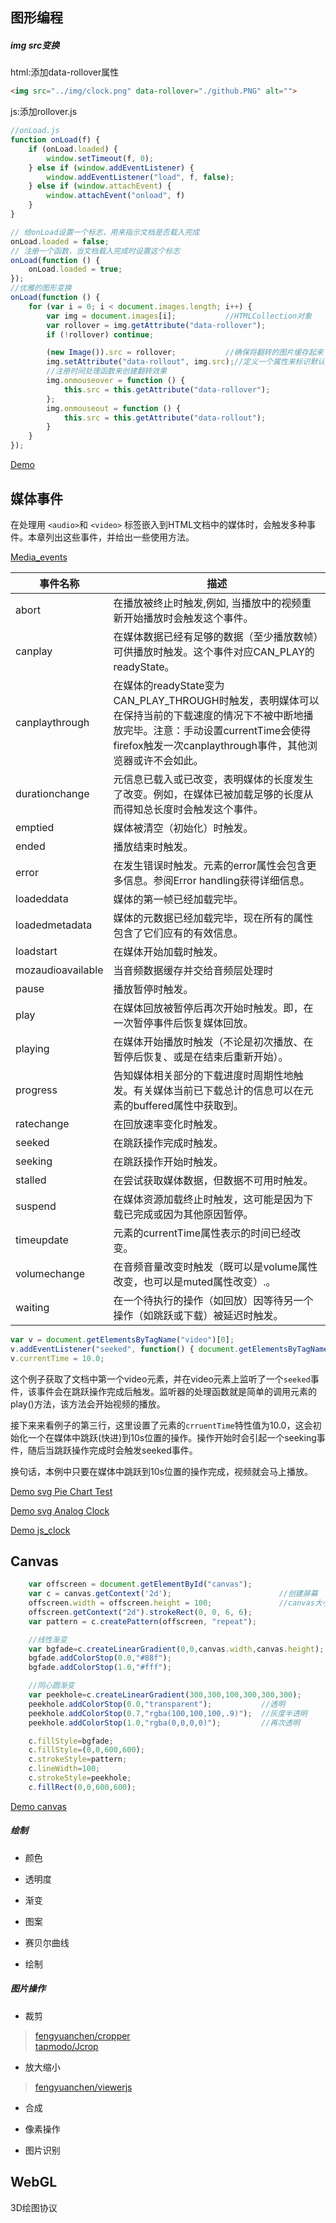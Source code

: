 ## 图形编程
##### img src变换
html:添加data-rollover属性
```html
<img src="../img/clock.png" data-rollover="./github.PNG" alt="">
```
js:添加rollover.js
```js
//onLoad.js
function onLoad(f) {
    if (onLoad.loaded) {
        window.setTimeout(f, 0);
    } else if (window.addEventListener) {
        window.addEventListener("load", f, false);
    } else if (window.attachEvent) {
        window.attachEvent("onload", f)
    }
}

// 给onLoad设置一个标志，用来指示文档是否载入完成
onLoad.loaded = false;
// 注册一个函数，当文档载入完成时设置这个标志
onLoad(function () {
    onLoad.loaded = true;
});
//优雅的图形变换
onLoad(function () {
    for (var i = 0; i < document.images.length; i++) {
        var img = document.images[i];           //HTMLCollection对象
        var rollover = img.getAttribute("data-rollover");
        if (!rollover) continue;

        (new Image()).src = rollover;           //确保将翻转的图片缓存起来
        img.setAttribute("data-rollout", img.src);//定义一个属性来标识默认的图片URL
        //注册时间处理函数来创建翻转效果
        img.onmouseover = function () {
            this.src = this.getAttribute("data-rollover");
        };
        img.onmouseout = function () {
            this.src = this.getAttribute("data-rollout");
        }
    }
});
```
[Demo](https://beats0.github.io/js-practice/JavaScript_TheDefinitiveGuide/Event/rollover.html)




## 媒体事件
在处理用 `<audio>`和 `<video>` 标签嵌入到HTML文档中的媒体时，会触发多种事件。本章列出这些事件，并给出一些使用方法。

[Media_events](https://developer.mozilla.org/zh-CN/docs/Web/Guide/Events/Media_events)


|事件名称	|描述|
------|------|
abort	        |在播放被终止时触发,例如, 当播放中的视频重新开始播放时会触发这个事件。
canplay	        |在媒体数据已经有足够的数据（至少播放数帧）可供播放时触发。这个事件对应CAN_PLAY的readyState。
canplaythrough	|在媒体的readyState变为CAN_PLAY_THROUGH时触发，表明媒体可以在保持当前的下载速度的情况下不被中断地播放完毕。注意：手动设置currentTime会使得firefox触发一次canplaythrough事件，其他浏览器或许不会如此。
durationchange	|元信息已载入或已改变，表明媒体的长度发生了改变。例如，在媒体已被加载足够的长度从而得知总长度时会触发这个事件。
emptied	        |媒体被清空（初始化）时触发。
ended	        |播放结束时触发。
error	        |在发生错误时触发。元素的error属性会包含更多信息。参阅Error handling获得详细信息。
loadeddata	    |媒体的第一帧已经加载完毕。
loadedmetadata	|媒体的元数据已经加载完毕，现在所有的属性包含了它们应有的有效信息。
loadstart	    |在媒体开始加载时触发。
mozaudioavailable	|当音频数据缓存并交给音频层处理时
pause	        |播放暂停时触发。
play	        |在媒体回放被暂停后再次开始时触发。即，在一次暂停事件后恢复媒体回放。
playing	        |在媒体开始播放时触发（不论是初次播放、在暂停后恢复、或是在结束后重新开始）。
progress	    |告知媒体相关部分的下载进度时周期性地触发。有关媒体当前已下载总计的信息可以在元素的buffered属性中获取到。
ratechange	    |在回放速率变化时触发。
seeked	        |在跳跃操作完成时触发。
seeking	        |在跳跃操作开始时触发。
stalled	        |在尝试获取媒体数据，但数据不可用时触发。
suspend	        |在媒体资源加载终止时触发，这可能是因为下载已完成或因为其他原因暂停。
timeupdate	    |元素的currentTime属性表示的时间已经改变。
volumechange	|在音频音量改变时触发（既可以是volume属性改变，也可以是muted属性改变）.。
waiting	        |在一个待执行的操作（如回放）因等待另一个操作（如跳跃或下载）被延迟时触发。

```js
var v = document.getElementsByTagName("video")[0];
v.addEventListener("seeked", function() { document.getElementsByTagName("video")[0].play(); }, true);
v.currentTime = 10.0;
```

这个例子获取了文档中第一个video元素，并在video元素上监听了一个`seeked`事件，该事件会在跳跃操作完成后触发。监听器的处理函数就是简单的调用元素的play()方法，该方法会开始视频的播放。

接下来来看例子的第三行，这里设置了元素的`crruentTime`特性值为10.0，这会初始化一个在媒体中跳跃(快进)到10s位置的操作。操作开始时会引起一个seeking事件，随后当跳跃操作完成时会触发seeked事件。

换句话，本例中只要在媒体中跳跃到10s位置的操作完成，视频就会马上播放。

[Demo svg Pie Chart Test](https://beats0.github.io/js-practice/JavaScript_TheDefinitiveGuide/%E5%A4%9A%E5%AA%92%E4%BD%93%E4%B8%8E%E5%9B%BE%E5%BD%A2/svg.html)

[Demo svg Analog Clock](https://beats0.github.io/js-practice/JavaScript_TheDefinitiveGuide/%E5%A4%9A%E5%AA%92%E4%BD%93%E4%B8%8E%E5%9B%BE%E5%BD%A2/svg_clock.html)

[Demo js_clock](https://beats0.github.io/js-practice/JavaScript_TheDefinitiveGuide/%E5%A4%9A%E5%AA%92%E4%BD%93%E4%B8%8E%E5%9B%BE%E5%BD%A2/js_clock.html)



## Canvas
```js
    var offscreen = document.getElementById("canvas");
    var c = canvas.getContext('2d');                        //创建屏幕
    offscreen.width = offscreen.height = 100;               //canvas大小同比
    offscreen.getContext("2d").strokeRect(0, 0, 6, 6);
    var pattern = c.createPattern(offscreen, "repeat");

    //线性渐变
    var bgfade=c.createLinearGradient(0,0,canvas.width,canvas.height);
    bgfade.addColorStop(0.0,"#88f");
    bgfade.addColorStop(1.0,"#fff");

    //同心圆渐变
    var peekhole=c.createLinearGradient(300,300,100,300,300,300);
    peekhole.addColorStop(0.0,"transparent");           //透明
    peekhole.addColorStop(0.7,"rgba(100,100,100,.9)");  //灰度半透明
    peekhole.addColorStop(1.0,"rgba(0,0,0,0)");         //再次透明

    c.fillStyle=bgfade;
    c.fillStyle=(0,0,600,600);
    c.strokeStyle=pattern;
    c.lineWidth=100;
    c.strokeStyle=peekhole;
    c.fillRect(0,0,600,600);
```
[Demo canvas](https://beats0.github.io/js-practice/JavaScript_TheDefinitiveGuide/%E5%A4%9A%E5%AA%92%E4%BD%93%E4%B8%8E%E5%9B%BE%E5%BD%A2/canvas.html)


##### 绘制
 * 颜色
 - 透明度
 * 渐变
 - 图案
 * 赛贝尔曲线
 - 绘制

##### 图片操作
* 裁剪
 > [fengyuanchen/cropper](https://github.com/fengyuanchen/cropper)<br>
 [tapmodo/Jcrop](https://github.com/tapmodo/Jcrop)
 - 放大缩小
> [fengyuanchen/viewerjs](https://github.com/fengyuanchen/viewerjs)
 * 合成
 - 像素操作
 * 图片识别

## WebGL
3D绘图协议

